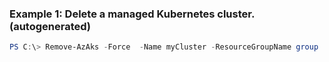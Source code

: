 ### Example 1: Delete a managed Kubernetes cluster. (autogenerated)
```powershell
PS C:\> Remove-AzAks -Force  -Name myCluster -ResourceGroupName group
```


